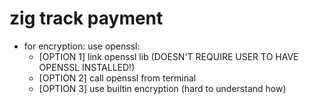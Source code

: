 # zig track payment

- for encryption: use openssl:
    - [OPTION 1] link openssl lib (DOESN'T REQUIRE USER TO HAVE OPENSSL INSTALLED!)
    - [OPTION 2] call openssl from terminal
    - [OPTION 3] use builtin encryption (hard to understand how)
